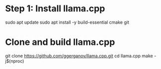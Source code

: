 # Step 1: Install llama.cpp
sudo apt update
sudo apt install -y build-essential cmake git

# Clone and build llama.cpp
git clone https://github.com/ggerganov/llama.cpp.git
cd llama.cpp
make -j$(nproc)

